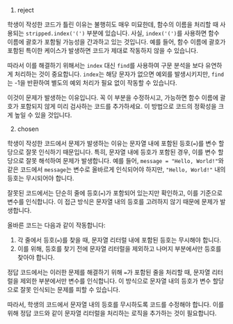 1. reject

학생이 작성한 코드가 틀린 이유는 불행히도 매우 미묘한데, 함수의 이름을 처리할 때 사용되는 `stripped.index('(')` 부분에 있습니다. 사실, `index('(')`를 사용하면 함수 이름에 괄호가 포함될 가능성을 간과하고 있는 것입니다. 예를 들어, 함수 이름에 괄호가 포함된 특이한 케이스가 발생하면 코드가 제대로 작동하지 않을 수 있습니다. 

따라서 이를 해결하기 위해서는 `index` 대신 `find`를 사용하여 구문 분석을 보다 유연하게 처리하는 것이 중요합니다. `index`는 해당 문자가 없으면 예외를 발생시키지만, `find`는 -1을 반환하여 별도의 예외 처리가 필요 없이 작동할 수 있습니다.

이것이 문제가 발생하는 이유입니다. 꼭 이 부분을 수정하시고, 가능하면 함수 이름에 괄호가 포함되지 않게 미리 검사하는 코드를 추가하세요. 이 방법으로 코드의 정확성을 크게 높일 수 있을 것입니다.

2. chosen

학생이 작성한 코드에서 문제가 발생하는 이유는 문자열 내에 포함된 등호(`=`)를 변수 할당으로 잘못 인식하기 때문입니다. 특히, 문자열 내에 등호가 포함된 경우, 이를 변수 할당으로 잘못 해석하여 문제가 발생합니다. 예를 들어, `message = "Hello, World!"`와 같은 코드에서 `message`는 변수로 올바르게 인식되어야 하지만, `"Hello, World!"` 내의 등호는 무시되어야 합니다.

잘못된 코드에서는 단순히 줄에 등호(`=`)가 포함되어 있는지만 확인하고, 이를 기준으로 변수를 인식합니다. 이 접근 방식은 문자열 내의 등호를 고려하지 않기 때문에 문제가 발생합니다.

올바른 코드는 다음과 같이 작동합니다:

1. 각 줄에서 등호(`=`)를 찾을 때, 문자열 리터럴 내에 포함된 등호는 무시해야 합니다.
2. 이를 위해, 등호를 찾기 전에 문자열 리터럴을 제외하고 나머지 부분에서만 등호를 찾아야 합니다.

정답 코드에서는 이러한 문제를 해결하기 위해 `=`가 포함된 줄을 처리할 때, 문자열 리터럴을 제외한 부분에서만 변수를 인식합니다. 이 방식으로 문자열 내의 등호가 변수 할당으로 잘못 인식되는 문제를 피할 수 있습니다. 

따라서, 학생의 코드에서 문자열 내의 등호를 무시하도록 코드를 수정해야 합니다. 이를 위해 정답 코드와 같이 문자열 리터럴을 처리하는 로직을 추가하는 것이 필요합니다.
